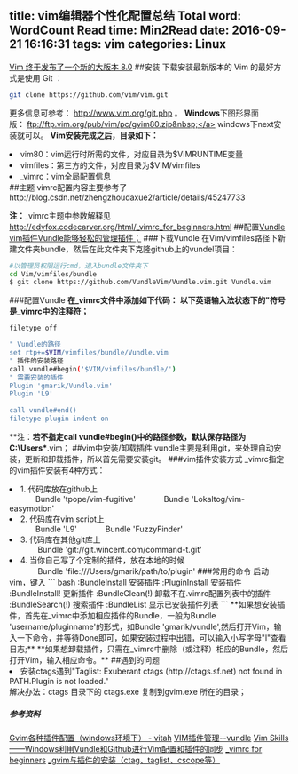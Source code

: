 title: vim编辑器个性化配置总结
Total word: WordCount
Read time: Min2Read
date: 2016-09-21 16:16:31
tags: vim
categories: Linux
---
<a href="https://linux.cn/article-7766-1.html" target="_blank">Vim 终于发布了一个新的大版本 8.0</a>
##安装
下载安装最新版本的 Vim 的最好方式是使用 Git ：
``` bash
git clone https://github.com/vim/vim.git 
```
更多信息可参考：&nbsp;<a href="http://www.vim.org/git.php" target="_blank" rel="nofollow">http://www.vim.org/git.php</a>&nbsp;。
**Windows**下图形界面版：&nbsp;<a href="ftp://ftp.vim.org/pub/vim/pc/gvim80.zip&nbsp;">ftp://ftp.vim.org/pub/vim/pc/gvim80.zip&nbsp;</a>
windows下next安装就可以。
**Vim安装完成之后，目录如下：**
<li>vim80：vim运行时所需的文件，对应目录为$VIMRUNTIME变量</li>
<li>vimfiles：第三方的文件，对应目录为$VIM/vimfiles</li>
<li>_vimrc：vim全局配置信息</li>
##主题
vimrc配置内容主要参考了http://blog.csdn.net/zhengzhoudaxue2/article/details/45247733

**注：**_vimrc主题中参数解释见 http://edyfox.codecarver.org/html/_vimrc_for_beginners.html
##配置<a href="https://github.com/gmarik/Vundle.vim" rel="nofollow,noindex">Vundle</a>
<a href="#" class="myButton">vim插件Vundle能够轻松的管理插件；</a> 
###下载Vundle
在Vim/vimfiles路径下新建文件夹bundle，然后在此文件夹下克隆github上的vundel项目：
``` bash
#以管理员权限运行cmd，进入bundle文件夹下
cd Vim/vimfiles/bundle
$ git clone https://github.com/VundleVim/Vundle.vim.git Vundle.vim
```
###配置Vundle
**在_vimrc文件中添加如下代码：**
**以下英语输入法状态下的"符号是_vimrc中的注释符；**
``` bash
filetype off

" Vundle的路径
set rtp+=$VIM/vimfiles/bundle/Vundle.vim
" 插件的安装路径
call vundle#begin('$VIM/vimfiles/bundle/')
" 需要安装的插件
Plugin 'gmarik/Vundle.vim'
Plugin 'L9'
 
call vundle#end()
filetype plugin indent on
```
**注：**若不指定call vundle#begin()中的路径参数，默认保存路径为C:\Users\***\.vim；
##vim中安装/卸载插件
vundle主要是利用git，来处理自动安装，更新和卸载插件，所以首先需要安装git。
###vim插件安装方式
_vimrc指定的vim插件安装有4种方式：
<li>1. 代码库放在github上</li>
&nbsp;&nbsp;&nbsp;&nbsp;&nbsp;&nbsp;&nbsp;&nbsp;&nbsp;&nbsp;&nbsp; Bundle 'tpope/vim-fugitive'
&nbsp;&nbsp;&nbsp;&nbsp;&nbsp;&nbsp;&nbsp;&nbsp;&nbsp;&nbsp;&nbsp; Bundle 'Lokaltog/vim-easymotion'
<li>2. 代码库在vim script上</li>
&nbsp;&nbsp;&nbsp;&nbsp;&nbsp;&nbsp;&nbsp;&nbsp;&nbsp;&nbsp;&nbsp; Bundle 'L9'
&nbsp;&nbsp;&nbsp;&nbsp;&nbsp;&nbsp;&nbsp;&nbsp;&nbsp;&nbsp;&nbsp; Bundle 'FuzzyFinder'
<li>3. 代码库在其他git库上</li>
&nbsp;&nbsp;&nbsp;&nbsp;&nbsp;&nbsp;&nbsp;&nbsp;&nbsp;&nbsp;&nbsp;&nbsp; Bundle 'git://git.wincent.com/command-t.git'
<li>4. 当你自己写了个定制的插件，放在本地的时候</li>
&nbsp;&nbsp;&nbsp;&nbsp;&nbsp;&nbsp;&nbsp;&nbsp;&nbsp;&nbsp;&nbsp;&nbsp; Bundle 'file:///Users/gmarik/path/to/plugin'
###常用的命令
启动vim，键入
``` bash
:BundleInstall    安装插件
:PluginInstall    安装插件
:BundleInstall!   更新插件
:BundleClean(!)   卸载不在.vimrc配置列表中的插件
:BundleSearch(!)  搜索插件
:BundleList       显示已安装插件列表
```
**如果想安装插件，首先在_vimrc中添加相应插件的Bundle，一般为Bundle 'username/pluginname'的形式，如Bundle 'gmarik/vundle',然后打开Vim，输入一下命令，并等待Done即可，如果安装过程中出错，可以输入小写字母"l"查看日志;**
**如果想卸载插件，只需在_vimrc中删除（或注释）相应的Bundle，然后打开Vim，输入相应命令。**
##遇到的问题
<li>安装ctags遇到"Taglist: Exuberant ctags (http://ctags.sf.net) not found in PATH.Plugin is not loaded."</li>
解决办法：ctags 目录下的 ctags.exe 复制到gvim.exe 所在的目录；
<h5>参考资料</h5>
<a href="http://www.tuicool.com/articles/yqAryqR" target="_blank">Gvim各种插件配置（windows环境下） - vitah</a>
<a href="http://www.cnblogs.com/pigzhu/p/3320755.html" target="_blank">VIM插件管理--vundle</a>
<a href="http://www.cnblogs.com/ppboy_dxh/p/3226938.html" target="_blank">Vim Skills——Windows利用Vundle和Github进行Vim配置和插件的同步</a>
<a href="http://edyfox.codecarver.org/html/_vimrc_for_beginners.html" target="_blank">_vimrc for beginners</a>
<a href="http://luckybins.blog.51cto.com/786164/681325" target="_blank">_gvim与插件的安装（ctag、taglist、cscope等）</a>
